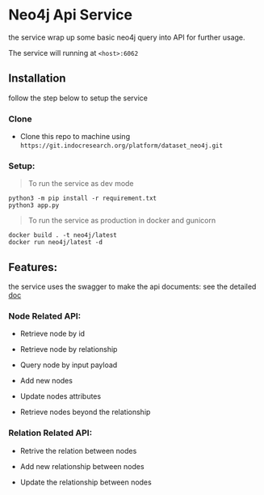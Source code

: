 # Neo4j Api Service

the service wrap up some basic neo4j query into API for further usage.

The service will running at `<host>:6062`

## Installation

follow the step below to setup the service

### Clone

- Clone this repo to machine using `https://git.indocresearch.org/platform/dataset_neo4j.git`

### Setup:

> To run the service as dev mode

```
python3 -m pip install -r requirement.txt
python3 app.py
```

> To run the service as production in docker and gunicorn

```
docker build . -t neo4j/latest
docker run neo4j/latest -d
```

## Features:

the service uses the swagger to make the api documents: see the detailed [doc](localhost:6062/v1/api-doc)

### Node Related API:

 - Retrieve node by id

 - Retrieve node by relationship

 - Query node by input payload

 - Add new nodes

 - Update nodes attributes

 - Retrieve nodes beyond the relationship

### Relation Related API:

 - Retrive the relation between nodes

 - Add new relationship between nodes

 - Update the relationship between nodes


